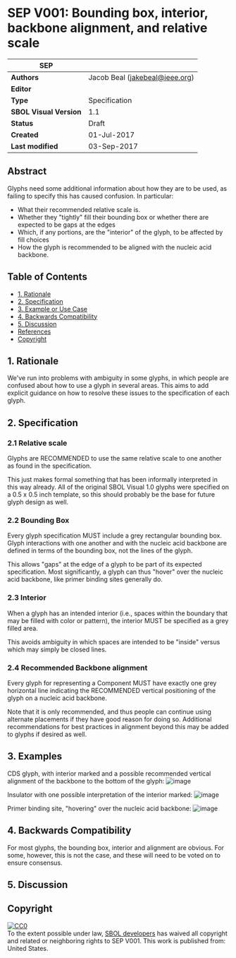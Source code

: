 # SEP V001: Bounding box, interior, backbone alignment, and relative scale

| SEP | <leave empty> |
| --- | --- |
| **Authors** | Jacob Beal (jakebeal@ieee.org) |
| **Editor** | <leave empty> |
| **Type** | Specification |
| **SBOL Visual Version** | 1.1 |
| **Status** | Draft |
| **Created** | 01-Jul-2017 |
| **Last modified** | 03-Sep-2017 |
## Abstract

Glyphs need some additional information about how they are to be used, as failing to specify this has caused confusion. In particular:

* What their recommended relative scale is.
* Whether they "tightly" fill their bounding box or whether there are expected to be gaps at the edges
* Which, if any portions, are the "interior" of the glyph, to be affected by fill choices
* How the glyph is recommended to be aligned with the nucleic acid backbone.

## Table of Contents  <remove TOC if SEP is rather short>
- [1. Rationale](#rationale) 
- [2. Specification](#specification)
- [3. Example or Use Case](#example)
- [4. Backwards Compatibility](#compatibility)
- [5. Discussion](#discussion)
- [References](#references)
- [Copyright](#copyright)

## 1. Rationale <a name="rationale"></a>

We've run into problems with ambiguity in some glyphs, in which people are confused about how to use a glyph in several areas. This aims to add explicit guidance on how to resolve these issues to the specification of each glyph.

## 2. Specification <a name="specification"></a>

### 2.1 Relative scale

Glyphs are RECOMMENDED to use the same relative scale to one another as found in the specification.

This just makes formal something that has been informally interpreted in this way already. All of the original SBOL Visual 1.0 glyphs were specified on a 0.5 x 0.5 inch template, so this should probably be the base for future glyph design as well.

### 2.2 Bounding Box

Every glyph specification MUST include a grey rectangular bounding box. Glyph interactions with one another and with the nucleic acid backbone are defined in terms of the bounding box, not the lines of the glyph.

This allows "gaps" at the edge of a glyph to be part of its expected specification.
Most significantly, a glyph can thus "hover" over the nucleic acid backbone, like primer binding sites generally do.

### 2.3 Interior

When a glyph has an intended interior (i.e., spaces within the boundary that may be filled with color or pattern), the interior MUST be specified as a grey filled area.

This avoids ambiguity in which spaces are intended to be "inside" versus which may simply be closed lines.

### 2.4 Recommended Backbone alignment

Every glyph for representing a Component MUST have exactly one grey horizontal line indicating the RECOMMENDED vertical positioning of the glyph on a nucleic acid backbone. 

Note that it is only recommended, and thus people can continue using alternate placements if they have good reason for doing so. Additional recommendations for best practices in alignment beyond this may be added to glyphs if desired as well.

## 3. Examples <a name='example'></a>

CDS glyph, with interior marked and a possible recommended vertical alignment of the backbone to the bottom of the glyph:
![image](https://user-images.githubusercontent.com/10675899/27767070-cccbd9ee-5e9d-11e7-9d87-9b4f050a5dbe.png)

Insulator with one possible interpretation of the interior marked:
![image](https://user-images.githubusercontent.com/10675899/27766997-689f0a98-5e9a-11e7-977a-d3aba2359f56.png)

Primer binding site, "hovering" over the nucleic acid backbone:
![image](https://user-images.githubusercontent.com/10675899/27767075-1c929aa8-5e9e-11e7-9213-45f70eb2da20.png)

## 4. Backwards Compatibility <a name='compatibility'></a>

For most glyphs, the bounding box, interior and alignment are obvious. 
For some, however, this is not the case, and these will need to be voted on to ensure consensus.

## 5. Discussion <a name='discussion'></a>

## Copyright <a name='copyright'></a>

<p xmlns:dct="http://purl.org/dc/terms/" xmlns:vcard="http://www.w3.org/2001/vcard-rdf/3.0#">
  <a rel="license"
     href="http://creativecommons.org/publicdomain/zero/1.0/">
    <img src="http://i.creativecommons.org/p/zero/1.0/88x31.png" style="border-style: none;" alt="CC0" />
  </a>
  <br />
  To the extent possible under law,
  <a rel="dct:publisher"
     href="sbolstandard.org">
    <span property="dct:title">SBOL developers</span></a>
  has waived all copyright and related or neighboring rights to
  <span property="dct:title">SEP V001</span>.
This work is published from:
<span property="vcard:Country" datatype="dct:ISO3166"
      content="US" about="sbolstandard.org">
  United States</span>.
</p>
